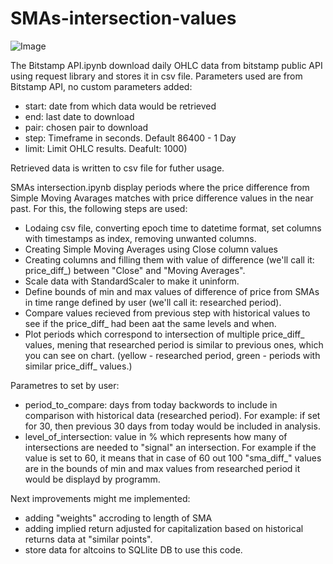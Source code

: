 # SMAs-intersection-values

![Image](https://user-images.githubusercontent.com/103097327/210254304-f9ecd232-e798-45e0-8dc7-69f49abc3f40.png)



The Bitstamp API.ipynb download daily OHLC data from bitstamp public API using request library and stores it in csv file.
Parameters used are from Bitstamp API, no custom parameters added:
  - start: date from which data would be retrieved
  - end: last date to download
  - pair: chosen pair to download
  - step:	Timeframe in seconds. Default 86400 - 1 Day
  - limit: Limit OHLC results. Deafult: 1000)

Retrieved data is written to csv file for futher usage.

SMAs intersection.ipynb display periods where the price difference from Simple Moving Avarages matches with price difference values in the near past. 
For this, the following steps are used:
  - Lodaing csv file, converting epoch time to datetime format, set columns with timestamps as index, removing unwanted columns. 
  - Creating Simple Moving Averages using Close column values
  - Creating columns and filling them with value of difference (we'll call it: price_diff_) between "Close" and "Moving Averages".
  - Scale data with StandardScaler to make it uninform.
  - Define bounds of min and max values of difference of price from SMAs in time range defined by user (we'll call it: researched period).
  - Compare values recieved from previous step with historical values to see if the price_diff_ had been aat the same levels and when.
  - Plot periods which correspond to intersection of multiple price_diff_ values, mening that researched period is similar to previous ones, which you can see on chart.
    (yellow - researched period, green - periods with similar price_diff_ values.)
  
Parametres to set by user: 
  - period_to_compare: days from today backwords to include in comparison with historical data (researched period). 
        For example: if set for 30, then previous 30 days from today would be included in analysis.
  - level_of_intersection: value in % which represents how many of intersections are needed to "signal" an intersection. 
        For example if the value is set to 60, it means that in case of 60 out 100 "sma_diff_" values are in the bounds of min and max values from researched period 
        it would be displayd by programm. 
        
Next improvements might me implemented:
- adding "weights" accroding to length of SMA
- adding implied return adjusted for capitalization based on historical returns data at "similar points".
- store data for altcoins to SQLlite DB to use this code.
  
